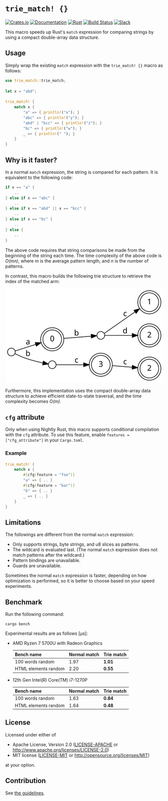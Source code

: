 # `trie_match! {}`

[![Crates.io](https://img.shields.io/crates/v/trie-match)](https://crates.io/crates/trie-match)
[![Documentation](https://docs.rs/trie-match/badge.svg)](https://docs.rs/trie-match)
[![Rust](https://img.shields.io/badge/rust-1.65%2B-blue.svg?maxAge=3600)](https://github.com/daac-tools/trie-match)
[![Build Status](https://github.com/daac-tools/trie-match/actions/workflows/rust.yml/badge.svg)](https://github.com/daac-tools/trie-match/actions)
[![Slack](https://img.shields.io/badge/join-chat-brightgreen?logo=slack)](https://join.slack.com/t/daac-tools/shared_invite/zt-1pwwqbcz4-KxL95Nam9VinpPlzUpEGyA)

This macro speeds up Rust's `match` expression for comparing strings by using a
compact double-array data structure.

## Usage

Simply wrap the existing `match` expression with the `trie_match! {}` macro as
follows:

```rust
use trie_match::trie_match;

let x = "abd";

trie_match! {
    match x {
        "a" => { println!("x"); }
        "abc" => { println!("y"); }
        "abd" | "bcc" => { println!("z"); }
        "bc" => { println!("w"); }
        _ => { println!(" "); }
    }
}
```

## Why is it faster?

In a normal `match` expression, the string is compared for each pattern. It is
equivalent to the following code:

```rust
if x == "a" {
    ..
} else if x == "abc" {
    ..
} else if x == "abd" || x == "bcc" {
    ..
} else if x == "bc" {
    ..
} else {
    ..
}
```

The above code requires that string comparisons be made from the beginning of
the string each time. The time complexity of the above code is *O(mn)*, where
*m* is the average pattern length, and *n* is the number of patterns.

In contrast, this macro builds the following trie structure to retrieve the
index of the matched arm:

![Trie](figures/graph.svg)

Furthermore, this implementation uses the compact double-array data structure
to achieve efficient state-to-state traversal, and the time complexity becomes
*O(m)*.

## `cfg` attribute

Only when using Nightly Rust, this macro supports conditional compilation with
the `cfg` attribute. To use this feature, enable `features = ["cfg_attribute"]`
in your `Cargo.toml`.

### Example

```rust
trie_match! {
    match x {
        #[cfg(feature = "foo")]
        "a" => { .. }
        #[cfg(feature = "bar")]
        "b" => { .. }
        _ => { .. }
    }
}
```

## Limitations

The followings are different from the normal `match` expression:

* Only supports strings, byte strings, and u8 slices as patterns.
* The wildcard is evaluated last. (The normal `match` expression does not
  match patterns after the wildcard.)
* Pattern bindings are unavailable.
* Guards are unavailable.

Sometimes the normal `match` expression is faster, depending on how
optimization is performed, so it is better to choose based on your speed
experiments.

## Benchmark

Run the following command:

```
cargo bench
```

Experimental results are as follows [μs]:

* AMD Ryzen 7 5700U with Radeon Graphics

  | Bench name           | Normal match | Trie match |
  |----------------------|--------------|------------|
  | 100 words random     |         1.97 |   **1.01** |
  | HTML elements random |         2.20 |   **0.55** |

* 12th Gen Intel(R) Core(TM) i7-1270P

  | Bench name           | Normal match | Trie match |
  |----------------------|--------------|------------|
  | 100 words random     |         1.63 |   **0.84** |
  | HTML elements random |         1.64 |   **0.48** |

## License

Licensed under either of

 * Apache License, Version 2.0
   ([LICENSE-APACHE](LICENSE-APACHE) or http://www.apache.org/licenses/LICENSE-2.0)
 * MIT license
   ([LICENSE-MIT](LICENSE-MIT) or http://opensource.org/licenses/MIT)

at your option.

## Contribution

See [the guidelines](./CONTRIBUTING.md).
